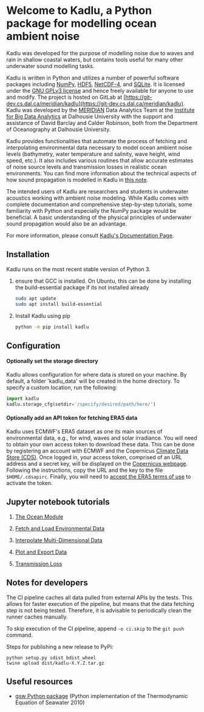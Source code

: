 # Welcome to Kadlu, a Python package for modelling ocean ambient noise

Kadlu was developed for the purpose of modelling noise due to waves and rain in shallow coastal 
waters, but contains tools useful for many other underwater sound modelling tasks. 

Kadlu is written in Python and utilizes a number of powerful software packages 
including [NumPy](https://numpy.org/), [HDF5](https://www.hdfgroup.org/), 
[NetCDF-4](https://www.unidata.ucar.edu/software/netcdf/), and [SQLite](https://www.sqlite.org/index.html).
It is licensed under the [GNU GPLv3 license](https://www.gnu.org/licenses/) 
and hence freely available for anyone to use and modify.
The project is hosted on GitLab at 
[https://git-dev.cs.dal.ca/meridian/kadlu](https://git-dev.cs.dal.ca/meridian/kadlu). 
Kadlu was developed by the [MERIDIAN](http://meridian.cs.dal.ca/) Data Analytics Team at the 
[Institute for Big Data Analytics](https://bigdata.cs.dal.ca/) at Dalhousie University with the 
support and assistance of David Barclay and Calder Robinson, both from the Department of Oceanography 
at Dalhousie University.

Kadlu provides functionalities that automate the process of fetching and interpolating 
environmental data necessary to model ocean ambient noise levels (bathymetry, water temperature 
and salinity, wave height, wind speed, etc.). It also includes various routines that allow 
accurate estimates of noise source levels and transmission losses in realistic ocean environments.
You can find more information about the technical aspects of how sound propagation is modelled in 
Kadlu in [this note](docs/source/_static/kadlu_sound_propagation_note.pdf).

The intended users of Kadlu are researchers and students in underwater acoustics working with ambient noise modeling. 
While Kadlu comes with complete documentation and comprehensive step-by-step tutorials, some familiarity with Python and 
especially the NumPy package would be beneficial. A basic understanding of 
the physical principles of underwater sound propagation would also be an advantage.

For more information, please consult [Kadlu's Documentation Page](https://meridian-acoustics.github.io/kadlu/).


## Installation

Kadlu runs on the most recent stable version of Python 3. 

 1. ensure that GCC is installed. On Ubuntu, this can be done by installing the build-essential package if its not installed already
    ```bash
    sudo apt update 
    sudo apt install build-essential
    ```

 2. Install Kadlu using pip
    ```bash
    python -m pip install kadlu
    ```


## Configuration


#### Optionally set the storage directory

Kadlu allows configuration for where data is stored on your machine. By default, a folder 'kadlu_data' will be created in the home directory. To specify a custom location, run the following:

```python
import kadlu
kadlu.storage_cfg(setdir='/specify/desired/path/here/')
```


#### Optionally add an API token for fetching ERA5 data

Kadlu uses ECMWF's ERA5 dataset as one its main sources of environmental data, e.g., for wind, waves and solar irradiance. 
You will need to obtain your own access token to download these data. 
This can be done by registering an account with ECMWF and the Copernicus [Climate Data Store (CDS)](https://cds-beta.climate.copernicus.eu/). 
Once logged in, your access token, comprised of an URL address and a secret key, will be displayed on 
the [Copernicus webpage](https://cds-beta.climate.copernicus.eu/how-to-api). 
Following the instructions, copy the URL and the key to the file `$HOME/.cdsapirc`. 
Finally, you will need to [accept the ERA5 terms of use](https://cds-beta.climate.copernicus.eu/datasets/reanalysis-era5-single-levels) to activate the token.


## Jupyter notebook tutorials

 1. [The Ocean Module](docs/source/tutorials/ocean_module_tutorial/ocean_module_tutorial.ipynb)

 2. [Fetch and Load Environmental Data](docs/source/tutorials/fetch_load_tutorial/fetch_load_tutorial.ipynb)

 3. [Interpolate Multi-Dimensional Data](docs/source/tutorials/interp_tutorial/interp_tutorial.ipynb)

 4. [Plot and Export Data](docs/source/tutorials/plot_export_tutorial/plot_export_tutorial.ipynb)

 5. [Transmission Loss](docs/source/tutorials/transm_loss_tutorial/transm_loss_tutorial.ipynb)


## Notes for developers

The CI pipeline caches all data pulled from external APIs by the tests. This allows for faster execution of the 
pipeline, but means that the data fetching step is not being tested. Therefore, it is advisable to periodically 
clean the runner caches manually.

To skip execution of the CI pipeline, append `-o ci.skip` to the `git push` command.

Steps for publishing a new release to PyPi:
```
python setup.py sdist bdist_wheel
twine upload dist/kadlu-X.Y.Z.tar.gz
```


## Useful resources

 *  [gsw Python package](https://github.com/TEOS-10/GSW-Python) (Python implementation of the Thermodynamic Equation of Seawater 2010)

